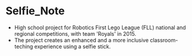 # Selfie_Note
- High school project for Robotics First Lego League (FLL) national and regional competitions, with team 'Royals' in 2015.
- The project creates an enhanced and a  more inclusive classroom-teching experience using a selfie stick.
